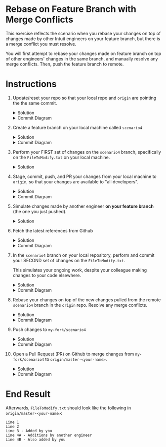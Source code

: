# Rebase on Feature Branch with Merge Conflicts 

This exercise reflects the scenario when you rebase your changes on top of changes made by other Intuit engineers on your feature branch, but there is a merge conflict you must resolve. 

You will first attempt to rebase your changes made on feature branch on top of other engineers' changes in the same branch, and manually resolve any merge conflicts. Then, push the feature branch to remote. 

# Instructions
1. Update/reset your repo so that your local repo and `origin` are pointing the the same commit.
    <details>
    <summary>Solution</summary>

    Check `git status`, and see the [README --> Cleaning](https://github.intuit.com/Albertasaurus/git-practice/#Cleaning) if there are any uncommitted changes.
    </details>

    <details>
    <summary>Commit Diagram</summary>

    Our local repo and `origin` both point to the existing content in the repo. Verify this is true using the commit logs in `git log` (and also at every step). 

    ```
    Our local repo:
    
    A---B master-your-name


    Remote my-fork:

    <nothing relevent to show>
    
    
    Remote origin:

    A---B master-your-name
    ```
    </details>
1. Create a feature branch on your local machine called `scenario4`
    <details>
    <summary>Solution</summary>
    
    ```console
    $ git checkout -b scenario4
    ```
    </details>

    <details>
    <summary>Commit Diagram</summary>

    ```
    Our local repo:
    
    A---B master-your-name, scenario4


    Remote my-fork:
    
    <nothing relevent to show>
    

    Remote origin:
    
    A---B master-your-name
    ```
    </details>
1. Perform your FIRST set of changes on the `scenario4` branch, specifically on the `FileToModify.txt` on your local machine.
    <details>
    <summary>Solution</summary>

    Open `FileToModify.txt` in the `Scenario_4` folder, and add in a line so that your `FileToModify.txt` should look something like:
    ```
    Line 1
    Line 2
    Line 3A - Added by you
    ```
    </details>
1. Stage, commit, push, and PR your changes from your local machine to `origin`, so that your changes are available to "all developers". 
    <details>
    <summary>Solution</summary>

    Stage and commit, and push your changes to `my-fork`
    ```console
    $ git stage -A
    $ git commit -m "added a new line"
    $ git push -u my-fork scenario4
    ```
    </details>

    <details>
    <summary>Commit Diagram</summary>

    ```
    Our local repo:

          C scenario4 (change #1)
         /
    A---B master-your-name


    Remote my-fork:
    
          C scenario4 (change #1)
         /
    A---B master-your-name
    

    Remote origin:
    
    A---B master-your-name
    ```
    </details>

1. Simulate changes made by another engineer **on your feature branch** (the one you just pushed).
    <details>
    <summary>Solution</summary>

    1. Go to the `my-fork` repo on Github, choose the `scenario4` branch from the "Branch" dropdown, and open `FileToModify.txt` in the `Scenario_4` folder. 
    1. Add another line to `FileToModify.txt` so that your file now looks like:
        ```
        Line 1
        Line 2
        Line 3 - Added by you 
        Line 4A - Additions by another engineer
        ```
    1. 1. Click "Commit changes"
    </details>

1. Fetch the latest references from Github
    <details>
    <summary>Solution</summary>

    Refresh your local repo's pointers to `my-fork` (because this repo changed) with the command
    ```console
    $ git fetch my-fork 
    ```
    More details about `git fetch` can be found in Step 5 of [Scenario_2](https://github.intuit.com/Albertasaurus/git-practice/tree/master/Scenario_2/#Instructions)
    </details>

    <details>
    <summary>Commit Diagram</summary>
    
    ```
    Our local repo:

          C scenario4 (change #1)
         /
    A---B master-your-name


    Remote my-fork:
    
            D Another engineer 
           /
          C scenario4 (change #1)
         /
    A---B master-your-name


    Remote origin:
    
    A---B master-your-name
    ```
    </details>

1. In the `scenario4` branch on your local repository, perform and commit your SECOND set of changes on the `FileToModify.txt`. 

    This simulates your ongoing work, despite your colleague making changes to your code elsewhere. 

    <details>
    <summary>Solution</summary>

    1. On your local machine, open `FileToModify.txt` in the `Scenario_4` folder of your `scenario4` branch, and add in a line so that your `FileToModify.txt` looks like:
        ```
        Line 1
        Line 2
        Line 3 - Added by you 
        Line 4B - Also added by you 
        ```
    1. Stage and commit your changes
        ```console
        $ git stage -A
        $ git commit -m "added another line to scenario 4"
        ```
    </details>

    <details>
    <summary>Commit Diagram</summary>

    ```
    Our local repo:

            E scenario4 (change #2)
           /
          C scenario4 (change #1)
         /
    A---B master-your-name


    Remote my-fork:
    
            D Another engineer 
           /
          C scenario4 (change #1)
         /
    A---B master-your-name


    Remote origin:
    
    A---B master-your-name
    ```
    </details>

1. Rebase your changes on top of the new changes pulled from the remote `scenario4` branch in the `origin` repo. Resolve any merge conflicts. 
    <details>
    <summary>Solution</summary>

    1. Try to rebase your changes on top of the new changes made by another engineer in `my-fork/scenario4`. A merge conflict should appear.
        ```console
        $ git rebase my-fork/scenario4
        ```
    1. Resolve the merge conflict(s)
        
        For more details on how this is done, refer to Step 6 in [Scneario 3](https://github.intuit.com/Albertasaurus/git-practice/tree/master/Scenario_3/#Instructions).

        Your final FileToModify.txt should look like this:
        ```
        Line 1
        Line 2
        Line 3 - Added by you
        Line 4A - Additions by another engineer
        Line 4B - Also added by you
        ```
    1. Add your changes, and continue the rebase.
        ```console
        $ git add -A 
        $ git rebase --continue
        ```
    1. Check your rebased changes are in the expected order
        ```console
        $ git log
        ```
        Your second commit should be on top, followed by the other engineers', followed by your first commit. 
    </details>

    <details>
    <summary>Commit Diagram</summary>
    
    Recall, `E'` represents the same change as `E`, but with a different commit hash.
    ```
    Our local repo:

              E' scenario4 (change #2)
             /
            D Another engineer 
           /
          C scenario4 (change #1)
         /
    A---B master-your-name


    Remote my-fork:
    
            D Another engineer 
           /
          C scenario4 (change #1)
         /
    A---B master-your-name


    Remote origin:
    
    A---B master-your-name
    ```
    </details>

1. Push changes to `my-fork/scenario4`
    <details>
    <summary>Solution</summary>
    
    ```console
    $ git push -u my-fork scenario4
    ```
    </details>

    <details>
    <summary>Commit Diagram</summary>

    ```
    Our local repo:

              E' scenario4 (change #2)
             /
            D Another engineer 
           /
          C scenario4 (change #1)
         /
    A---B master-your-name


    Remote my-fork:
    
              E' scenario4 (change #2)
             /
            D Another engineer 
           /
          C scenario4 (change #1)
         /
    A---B master-your-name


    Remote origin:
    
    A---B master-your-name
    ```
    </details>

1. Open a Pull Request (PR) on Github to merge changes from `my-fork/scenario4` to `origin/master-<your-name>`.
    <details>
    <summary>Solution</summary>

    1. Open a Pull Request on Githunb to merge changes from `my-fork/scenario3` to `origin/master-your-name`. 
    1. Run `git fetch origin` to refresh your local repo's pointers  
    1. Check that the commits are in the right order with `git log`, or a Git GUI.
    </details>

    <details>
    <summary>Commit Diagram</summary>

    Recall, `E''` represents a big commit containing all the previous commits the squashed together (`C`, `D`, `E`). It has a different commit hash than `E` and `E'`. 
    ```
    Our local repo:

              E' scenario4 (change #2)
             /
            D Another engineer 
           /
          C scenario4 (change #1)
         /
    A---B master-your-name


    Remote my-fork:
    
              E' scenario4 (change #2)
             /
            D Another engineer 
           /
          C scenario4 (change #1)
         /
    A---B master-your-name


    Remote origin:

                E'' All changes (commits C, D, and E')
               /
              E' scenario4 (change #2)
             /
            D Another engineer 
           /
          C scenario4 (change #1)
         /
    A---B master-your-name
    ```
    </details>

# End Result
Afterwards, `FileToModify.txt` should look like the following in `origin/master-<your-name>`:
```
Line 1
Line 2
Line 3 - Added by you
Line 4A - Additions by another engineer
Line 4B - Also added by you
```
